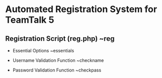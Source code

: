 # Automated Registration System for TeamTalk 5

## Registration Script (reg.php) ~reg

-   Essential Options ~essentials

-   Username Validation Function ~checkname

-   Password Validation Function ~checkpass
